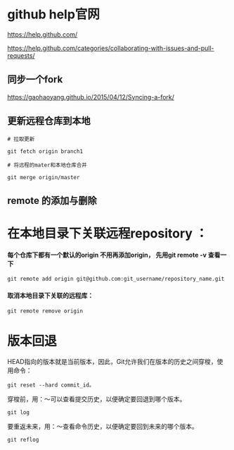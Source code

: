 # github help官网

https://help.github.com/

https://help.github.com/categories/collaborating-with-issues-and-pull-requests/


## 同步一个fork

https://gaohaoyang.github.io/2015/04/12/Syncing-a-fork/


## 更新远程仓库到本地
```
# 拉取更新

git fetch origin branch1 

# 将远程的mater和本地仓库合并
 
git merge origin/master

```

## remote 的添加与删除

# 在本地目录下关联远程repository ：
#### 每个仓库下都有一个默认的origin 不用再添加origin， 先用git remote -v 查看一下
```
git remote add origin git@github.com:git_username/repository_name.git
```
#### 取消本地目录下关联的远程库：
 ```
git remote remove origin

```
# 版本回退

HEAD指向的版本就是当前版本，因此，Git允许我们在版本的历史之间穿梭，使用命令：
```
git reset --hard commit_id。
```
穿梭前，用：～可以查看提交历史，以便确定要回退到哪个版本。
```
git log
```


要重返未来，用：～查看命令历史，以便确定要回到未来的哪个版本。
```
git reflog
```


